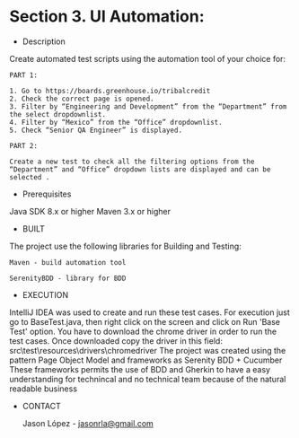 # Section 3. UI Automation:

* Description

Create automated test scripts using the automation tool of your choice for:

    PART 1:
    
    1. Go to https://boards.greenhouse.io/tribalcredit
    2. Check the correct page is opened.
    3. Filter by “Engineering and Development” from the “Department” from the select dropdownlist.
    4. Filter by “Mexico” from the “Office” dropdownlist.
    5. Check “Senior QA Engineer” is displayed.
    
    PART 2:
    
    Create a new test to check all the filtering options from the “Department” and “Office” dropdown lists are displayed and can be selected .

- Prerequisites

Java SDK 8.x or higher
Maven 3.x or higher

- BUILT

The project use the following libraries for Building and Testing:

    Maven - build automation tool

    SerenityBDD - library for BDD
    
- EXECUTION

IntelliJ IDEA was used to create and run these test cases. For execution just go to BaseTest.java, then right click on the screen and click on Run 'Base Test' option.
You have to download the chrome driver in order to run the test cases. Once downloaded copy the driver in this field: src\test\resources\drivers\chromedriver
The project was created using the pattern Page Object Model and frameworks as Serenity BDD + Cucumber
These frameworks permits the use of BDD and Gherkin to have a easy understanding for technincal and no technical team because of the natural readable business

- CONTACT

    Jason López - jasonrla@gmail.com
